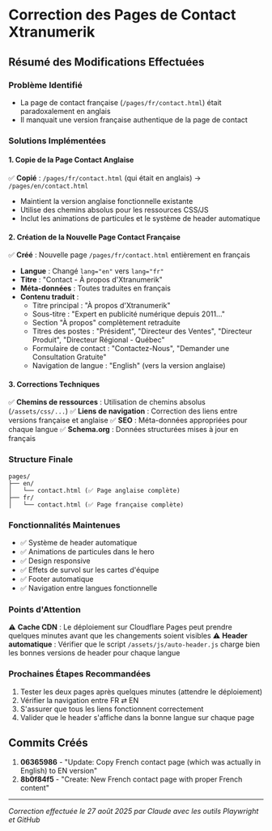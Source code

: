 # Correction des Pages de Contact Xtranumerik

## Résumé des Modifications Effectuées

### Problème Identifié
- La page de contact française (`/pages/fr/contact.html`) était paradoxalement en anglais
- Il manquait une version française authentique de la page de contact

### Solutions Implémentées

#### 1. Copie de la Page Contact Anglaise
✅ **Copié** : `/pages/fr/contact.html` (qui était en anglais) → `/pages/en/contact.html`
- Maintient la version anglaise fonctionnelle existante
- Utilise des chemins absolus pour les ressources CSS/JS
- Inclut les animations de particules et le système de header automatique

#### 2. Création de la Nouvelle Page Contact Française
✅ **Créé** : Nouvelle page `/pages/fr/contact.html` entièrement en français
- **Langue** : Changé `lang="en"` vers `lang="fr"`
- **Titre** : "Contact - À propos d'Xtranumerik"
- **Méta-données** : Toutes traduites en français
- **Contenu traduit** :
  - Titre principal : "À propos d'Xtranumerik"
  - Sous-titre : "Expert en publicité numérique depuis 2011..."
  - Section "À propos" complètement retraduite
  - Titres des postes : "Président", "Directeur des Ventes", "Directeur Produit", "Directeur Régional - Québec"
  - Formulaire de contact : "Contactez-Nous", "Demander une Consultation Gratuite"
  - Navigation de langue : "English" (vers la version anglaise)

#### 3. Corrections Techniques
✅ **Chemins de ressources** : Utilisation de chemins absolus (`/assets/css/...`)
✅ **Liens de navigation** : Correction des liens entre versions française et anglaise
✅ **SEO** : Méta-données appropriées pour chaque langue
✅ **Schema.org** : Données structurées mises à jour en français

### Structure Finale
```
pages/
├── en/
│   └── contact.html (✅ Page anglaise complète)
├── fr/
│   └── contact.html (✅ Page française complète)
```

### Fonctionnalités Maintenues
- ✅ Système de header automatique
- ✅ Animations de particules dans le hero
- ✅ Design responsive
- ✅ Effets de survol sur les cartes d'équipe
- ✅ Footer automatique
- ✅ Navigation entre langues fonctionnelle

### Points d'Attention
⚠️ **Cache CDN** : Le déploiement sur Cloudflare Pages peut prendre quelques minutes avant que les changements soient visibles
⚠️ **Header automatique** : Vérifier que le script `/assets/js/auto-header.js` charge bien les bonnes versions de header pour chaque langue

### Prochaines Étapes Recommandées
1. Tester les deux pages après quelques minutes (attendre le déploiement)
2. Vérifier la navigation entre FR ⇄ EN
3. S'assurer que tous les liens fonctionnent correctement
4. Valider que le header s'affiche dans la bonne langue sur chaque page

## Commits Créés
1. **06365986** - "Update: Copy French contact page (which was actually in English) to EN version"
2. **8b0f84f5** - "Create: New French contact page with proper French content"

---
*Correction effectuée le 27 août 2025 par Claude avec les outils Playwright et GitHub*